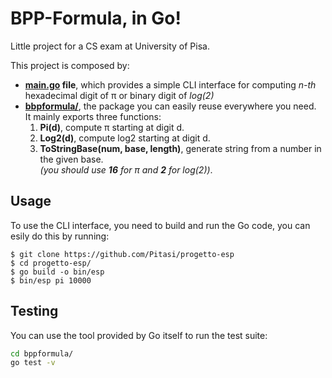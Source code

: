 # BPP-Formula, in Go!
Little project for a CS exam at University of Pisa.

This project is composed by:
* **[main.go](main.go) file**, which provides a simple
CLI interface for computing _n-th_ hexadecimal digit of π or binary digit
of _log(2)_
* **[bbpformula/](https://github.com/Pitasi/progetto-esp/tree/master/bppformula)**,
the package you can easily reuse everywhere you need.<br>
It mainly exports three functions:
	1. **Pi(d)**, compute π starting at digit d.
	2. **Log2(d)**, compute log2 starting at digit d.
	3. **ToStringBase(num, base, length)**,
	generate string from a number in the given base.<br/>
	*(you should use __16__ for π and __2__ for log(2))*.

## Usage
To use the CLI interface, you need to build and run the Go code,
you can esily do this by  running:
```
$ git clone https://github.com/Pitasi/progetto-esp
$ cd progetto-esp/
$ go build -o bin/esp
$ bin/esp pi 10000
```

## Testing
You can use the tool provided by Go itself to run the test suite:
```bash
cd bppformula/
go test -v
```
